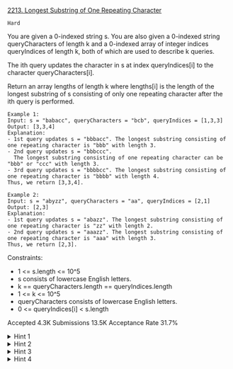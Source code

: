 [2213. Longest Substring of One Repeating Character](https://leetcode.com/problems/longest-substring-of-one-repeating-character/)

`Hard`

You are given a 0-indexed string s. You are also given a 0-indexed string queryCharacters of length k and a 0-indexed array of integer indices queryIndices of length k, both of which are used to describe k queries.

The ith query updates the character in s at index queryIndices[i] to the character queryCharacters[i].

Return an array lengths of length k where lengths[i] is the length of the longest substring of s consisting of only one repeating character after the ith query is performed.

```
Example 1:
Input: s = "babacc", queryCharacters = "bcb", queryIndices = [1,3,3]
Output: [3,3,4]
Explanation: 
- 1st query updates s = "bbbacc". The longest substring consisting of one repeating character is "bbb" with length 3.
- 2nd query updates s = "bbbccc". 
  The longest substring consisting of one repeating character can be "bbb" or "ccc" with length 3.
- 3rd query updates s = "bbbbcc". The longest substring consisting of one repeating character is "bbbb" with length 4.
Thus, we return [3,3,4].

Example 2:
Input: s = "abyzz", queryCharacters = "aa", queryIndices = [2,1]
Output: [2,3]
Explanation:
- 1st query updates s = "abazz". The longest substring consisting of one repeating character is "zz" with length 2.
- 2nd query updates s = "aaazz". The longest substring consisting of one repeating character is "aaa" with length 3.
Thus, we return [2,3].
``` 

Constraints:

- 1 <= s.length <= 10^5
- s consists of lowercase English letters.
- k == queryCharacters.length == queryIndices.length
- 1 <= k <= 10^5
- queryCharacters consists of lowercase English letters.
- 0 <= queryIndices[i] < s.length


Accepted
4.3K
Submissions
13.5K
Acceptance Rate
31.7%

<details>
<summary>Hint 1</summary>

Use a segment tree to perform fast point updates and range queries.

</details>
<details>
<summary>Hint 2</summary>

We need each segment tree node to store the length of the longest substring of that segment consisting of only 1 repeating character.

</details>
<details>
<summary>Hint 3</summary>

We will also have each segment tree node store the leftmost and rightmost character of the segment, the max length of a prefix substring consisting of only 1 repeating character, and the max length of a suffix substring consisting of only 1 repeating character.

</details>
<details>
<summary>Hint 4</summary>

Use this information to properly merge the two segment tree nodes together.

</details>
